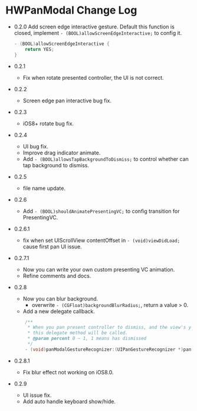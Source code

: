 
# HWPanModal Change Log

* 0.2.0
    Add screen edge interactive gesture. Default this function is closed, implement `- (BOOL)allowScreenEdgeInteractive;` to config it.
    
    ```Objective-C
    - (BOOL)allowScreenEdgeInteractive {
        return YES;
    }
    ```
* 0.2.1
    * Fix when rotate presented controller, the UI is not correct.
* 0.2.2
    * Screen edge pan interactive bug fix.
* 0.2.3
    * iOS8+ rotate bug fix.    
* 0.2.4
    * UI bug fix.
    * Improve drag indicator animate.  
    * Add `- (BOOL)allowsTapBackgroundToDismiss;` to control whether can tap background to dismiss. 
* 0.2.5
    * file name update. 
* 0.2.6
    * Add `- (BOOL)shouldAnimatePresentingVC;` to config transition for PresentingVC.
* 0.2.6.1
    * fix when set UIScrollView contentOffset in `- (void)viewDidLoad;` cause first pan UI issue.
* 0.2.7.1
    * Now you can write your own custom presenting VC animation.
    * Refine comments and docs.
* 0.2.8
    * Now you can blur background.
        * overwrite `- (CGFloat)backgroundBlurRadius;`, return a value > 0.
    * Add a new delegate callback.
    
    ```Objective-C
        /**
         * When you pan present controller to dismiss, and the view's y <= shortFormYPos,
         * this delegate method will be called.
         * @param percent 0 ~ 1, 1 means has dismissed
         */
        - (void)panModalGestureRecognizer:(UIPanGestureRecognizer *)panGestureRecognizer dismissPercent:(CGFloat)percent;
    ```
        
* 0.2.8.1
    * Fix blur effect not working on iOS8.0.
* 0.2.9
    * UI issue fix.
    * Add auto handle keyboard show/hide.
        
        


